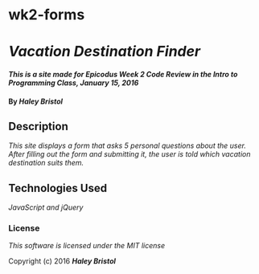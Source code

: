 # wk2-forms
# _Vacation Destination Finder_

#### _This is a site made for Epicodus Week 2 Code Review in the Intro to Programming Class, January 15, 2016_

#### By _**Haley Bristol**_

## Description

_This site displays a form that asks 5 personal questions about the user. After filling out the form and submitting it, the user is told which vacation destination suits them._

## Technologies Used

_JavaScript and jQuery_

### License

*This software is licensed under the MIT license*

Copyright (c) 2016 **_Haley Bristol_**
